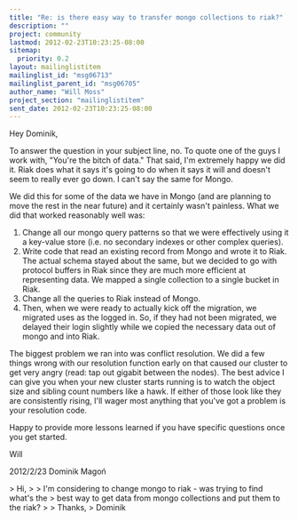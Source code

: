 ```yaml
---
title: "Re: is there easy way to transfer mongo collections to riak?"
description: ""
project: community
lastmod: 2012-02-23T10:23:25-08:00
sitemap:
  priority: 0.2
layout: mailinglistitem
mailinglist_id: "msg06713"
mailinglist_parent_id: "msg06705"
author_name: "Will Moss"
project_section: "mailinglistitem"
sent_date: 2012-02-23T10:23:25-08:00
---
```



Hey Dominik,

To answer the question in your subject line, no. To quote one of the guys I
work with, "You're the bitch of data." That said, I'm extremely happy we
did it. Riak does what it says it's going to do when it says it will and
doesn't seem to really ever go down. I can't say the same for Mongo.

We did this for some of the data we have in Mongo (and are planning to move
the rest in the near future) and it certainly wasn't painless. What we did
that worked reasonably well was:
1. Change all our mongo query patterns so that we were effectively using it
a key-value store (i.e. no secondary indexes or other complex queries).
2. Write code that read an existing record from Mongo and wrote it to Riak.
The actual schema stayed about the same, but we decided to go with protocol
buffers in Riak since they are much more efficient at representing data. We
mapped a single collection to a single bucket in Riak.
3. Change all the queries to Riak instead of Mongo.
4. Then, when we were ready to actually kick off the migration, we migrated
uses as the logged in. So, if they had not been migrated, we delayed their
login slightly while we copied the necessary data out of mongo and into
Riak.

The biggest problem we ran into was conflict resolution. We did a few
things wrong with our resolution function early on that caused our cluster
to get very angry (read: tap out gigabit between the nodes). The best
advice I can give you when your new cluster starts running is to watch the
object size and sibling count numbers like a hawk. If either of those look
like they are consistently rising, I'll wager most anything that you've got
a problem is your resolution code.

Happy to provide more lessons learned if you have specific questions once
you get started.

Will


2012/2/23 Dominik Magoń 

&gt; Hi,
&gt;
&gt; I'm considering to change mongo to riak - was trying to find what's the
&gt; best way to get data from mongo collections and put them to the riak?
&gt;
&gt; Thanks,
&gt; Dominik

